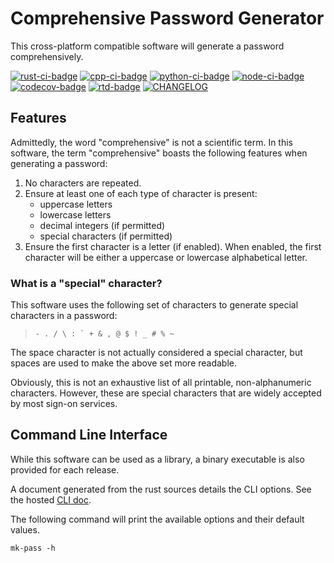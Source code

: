 [cli-doc]: https://2bndy5.github.io/mk-pass/cli/

<!-- start -->

# Comprehensive Password Generator

This cross-platform compatible software will generate a password comprehensively.

[![rust-ci-badge][rust-ci-badge]][rust-ci-link]
[![cpp-ci-badge][cpp-ci-badge]][cpp-ci-link]
[![python-ci-badge][python-ci-badge]][python-ci-link]
[![node-ci-badge][node-ci-badge]][node-ci-link]
[![codecov-badge][codecov-badge]][codecov-link]
[![rtd-badge][rtd-badge]][rtd-link]
[![CHANGELOG][changelog-badge]][changelog-link]

[rust-ci-badge]: https://github.com/2bndy5/mk-pass/actions/workflows/rust.yml/badge.svg
[rust-ci-link]: https://github.com/2bndy5/mk-pass/actions/workflows/rust.yml
[cpp-ci-badge]: https://github.com/2bndy5/mk-pass/actions/workflows/cpp.yml/badge.svg
[cpp-ci-link]: https://github.com/2bndy5/mk-pass/actions/workflows/cpp.yml
[python-ci-badge]: https://github.com/2bndy5/mk-pass/actions/workflows/python.yml/badge.svg
[python-ci-link]: https://github.com/2bndy5/mk-pass/actions/workflows/python.yml
[node-ci-badge]: https://github.com/2bndy5/mk-pass/actions/workflows/node.yml/badge.svg
[node-ci-link]: https://github.com/2bndy5/mk-pass/actions/workflows/node.yml
[codecov-badge]: https://codecov.io/gh/2bndy5/mk-pass/graph/badge.svg?token=6WKCQFHZTQ
[codecov-link]: https://codecov.io/gh/2bndy5/mk-pass
[rtd-badge]: https://img.shields.io/readthedocs/mk-pass
[rtd-link]: https://mk-pass.readthedocs.io/
[changelog-badge]: https://img.shields.io/badge/keep_a_change_log-v1.1.0-ffec3d
[changelog-link]: https://mk-pass.readthedocs.io/en/latest/changelog/

## Features

Admittedly, the word "comprehensive" is not a scientific term.
In this software, the term "comprehensive" boasts the following features
when generating a password:

1. No characters are repeated.
2. Ensure at least one of each type of character is present:
   - uppercase letters
   - lowercase letters
   - decimal integers (if permitted)
   - special characters (if permitted)
3. Ensure the first character is a letter (if enabled).
   When enabled, the first character will be either a uppercase or
   lowercase alphabetical letter.

### What is a "special" character?

This software uses the following set of characters to generate special characters in a password:

> ``- . / \ : ` + & , @ $ ! _ # % ~``

The space character is not actually considered a special character,
but spaces are used to make the above set more readable.

Obviously, this is not an exhaustive list of all printable, non-alphanumeric characters.
However, these are special characters that are widely accepted by most sign-on services.

## Command Line Interface

While this software can be used as a library, a binary executable is also provided for each release.

A document generated from the rust sources details the CLI options.
See the hosted [CLI doc][cli-doc].

The following command will print the available options and their default values.

```shell
mk-pass -h
```
